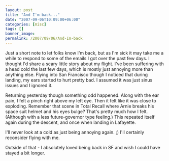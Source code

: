 ```yaml
---
layout: post
title: "And I'm back..."
date: "2007-09-06T10:09:00+06:00"
categories: [misc]
tags: []
banner_image: 
permalink: /2007/09/06/And-Im-back
---
```


Just a short note to let folks know I'm back, but as I'm sick it may take me a while to respond to some of the emails I got over the past few days. I thought I'd share a scary little story about my flight. I've been suffering with a head cold the last few days, which is mostly just annoying more than anything else. Flying into San Francisco though I noticed that during landing, my ears started to hurt pretty bad. I assumed it was just sinus issues and I ignored it. 

Returning yesterday though something odd happened. Along with the ear pain, I felt a pinch right above my left eye. Then it felt like it was close to exploding. Remember that scene in Total Recall where Arnie breaks his space suit helmet and his eyes bulge? That's pretty much how I felt. (Although with a less future-governor type feeling.) This repeated itself again during the descent, and once when landing in Lafayette. 

I'll never look at a cold as just being annoying again. ;) I'll certainly reconsider flying with me. 

Outside of that - I absolutely loved being back in SF and wish I could have stayed a bit longer.
